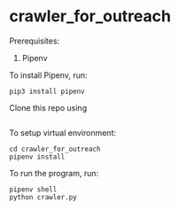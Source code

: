 # crawler_for_outreach

Prerequisites:
1. Pipenv

To install Pipenv, run:
```shell
pip3 install pipenv
```
Clone this repo using
```git clone https://github.com/Dishank422/crawler_for_outreach.git
```

To setup virtual environment:
```shell
cd crawler_for_outreach
pipenv install
```

To run the program, run:
```shell
pipenv shell
python crawler.py
```
